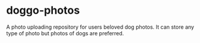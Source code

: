 # doggo-photos

A photo uploading repository for users beloved dog photos. It can store any type of photo but photos of dogs are preferred.
